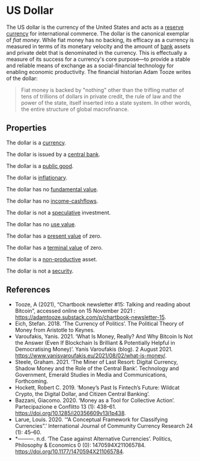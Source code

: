 # US Dollar
The US dollar is the currency of the United States and acts as a [reserve currency](reserve-currency.md) for international commerce. The dollar is the canonical exemplar of *fiat money*. While fiat money has no backing, its efficacy as a currency is measured in terms of its monetary velocity and the amount of [bank](bank.md) assets and private debt that is denominated in the currency. This is effectually a measure of its success for a currency's core purpose—to provide a stable and reliable means of exchange as a social-financial technology for enabling economic productivity. The financial historian Adam Tooze writes of the dollar:

> Fiat money is backed by "nothing" other than the trifling matter of tens of trillions of dollars in private credit, the rule of law and the power of the state, itself inserted into a state system. In other words, the entire structure of global macrofinance.

## Properties
The dollar is a [currency](currency.md).

The dollar is issued by a [central bank](central-banks.md).

The dollar is a [public good](public-goods-problem.md).

The dollar is [inflationary](inflationary.md).

The dollar has no [fundamental value](fundamental-value.md).

The dollar has no [income-cashflows](income-cashflows.md).

The dollar is not a [speculative](speculation.md) investment. 

The dollar has no [use value](use-value.md).

The dollar has a [present value](present-value.md) of zero.

The dollar has a [terminal value](terminal-value.md) of zero.

The dollar is a [non-productive](productive-asset.md) asset.

The dollar is not a [security](security.md).

## References
* Tooze, A (2021), “Chartbook newsletter #15: Talking and reading about Bitcoin”, accessed online on 15 November 2021 : https://adamtooze.substack.com/p/chartbook-newsletter-15.
* Eich, Stefan. 2018. ‘The Currency of Politics’. The Political Theory of Money from Aristotle to Keynes.
* Varoufakis, Yanis. 2021. ‘What Is Money, Really? And Why Bitcoin Is Not the Answer (Even If Blockchain Is Brilliant & Potentially Helpful in Democratising Money)’. Yanis Varoufakis (blog). 2 August 2021. https://www.yanisvaroufakis.eu/2021/08/02/what-is-money/.
* Steele, Graham. 2021. ‘The Miner of Last Resort: Digital Currency, Shadow Money and the Role of the Central Bank’. Technology and Government, Emerald Studies in Media and Communications, Forthcoming.
* Hockett, Robert C. 2019. ‘Money’s Past Is Fintech’s Future: Wildcat Crypto, the Digital Dollar, and Citizen Central Banking’.
* Bazzani, Giacomo. 2020. ‘Money as a Tool for Collective Action’. Partecipazione e Conflitto 13 (1): 438–61. https://doi.org/10.1285/i20356609v13i1p438.
* Larue, Louis. 2020. ‘“A Conceptual Framework for Classifying Currencies”.’ International Journal of Community Currency Research 24 (1): 45–60.
* *———. n.d. ‘The Case against Alternative Currencies’. Politics, Philosophy & Economics 0 (0): 1470594X211065784. https://doi.org/10.1177/1470594X211065784.